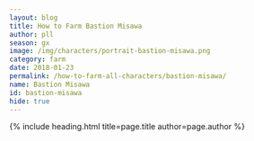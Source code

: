 ```yaml
---
layout: blog
title: How to Farm Bastion Misawa
author: pll
season: gx
image: /img/characters/portrait-bastion-misawa.png
category: farm
date: 2018-01-23
permalink: /how-to-farm-all-characters/bastion-misawa/
name: Bastion Misawa
id: bastion-misawa
hide: true
---
```


{% include heading.html title=page.title author=page.author %}